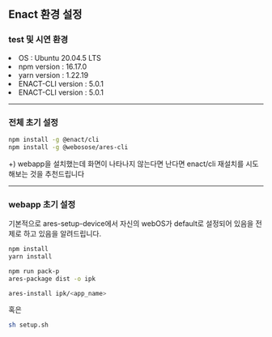 ## Enact 환경 설정
### test 및 시연 환경
<li>OS : Ubuntu 20.04.5 LTS</li>
<li>npm version : 16.17.0</li>
<li>yarn version : 1.22.19</li>
<li>ENACT-CLI version : 5.0.1</li>
<li>ENACT-CLI version : 5.0.1</li>

---
### 전체 초기 설정

```bash
npm install -g @enact/cli
npm install -g @webosose/ares-cli 
```
+) webapp을 설치했는데 화면이 나타나지 않는다면 난다면 enact/cli 재설치를 시도해보는 것을 추천드립니다

--- 
### webapp 초기 설정
기본적으로 ares-setup-device에서 자신의 webOS가 default로 설정되어 있음을 전제로 하고 있음을 알려드립니다.

```bash
npm install
yarn install

npm run pack-p
ares-package dist -o ipk

ares-install ipk/<app_name>
```
혹은

```bash
sh setup.sh
```
